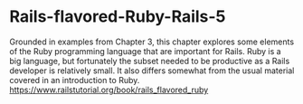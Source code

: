# Rails-flavored-Ruby-Rails-5
Grounded in examples from Chapter 3, this chapter explores some elements of the Ruby programming language that are important for Rails. Ruby is a big language, but fortunately the subset needed to be productive as a Rails developer is relatively small. It also differs somewhat from the usual material covered in an introduction to Ruby. https://www.railstutorial.org/book/rails_flavored_ruby
